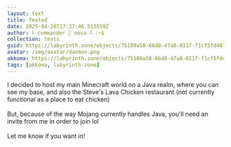 ```yaml
---
layout: text
title: Texted
date: 2025-04-28T17:37:46.513559Z
author: ⸸ commander ░ nova ⸸ :~$
collection: texts
guid: https://labyrinth.zone/objects/75189a50-66d8-47a8-811f-f1cf5fd481d3
avatar: /img/avatar/daemon.png
akkoma: https://labyrinth.zone/objects/75189a50-66d8-47a8-811f-f1cf5fd481d3
tags: [akkoma, labyrinth-zone]
---
```


<p>I decided to host my main Minecraft world on a Java realm, where you can see my base, and also the Steve's Lava Chicken restaurant (not currently functional as a place to eat chicken)<br><br>But, because of the way Mojang currently handles Java, you'll need an invite from me in order to join lol<br><br>Let me know if you want in!</p>
